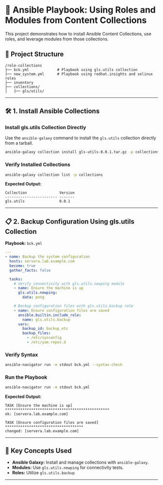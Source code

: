 # 🚀 **Ansible Playbook: Using Roles and Modules from Content Collections**

This project demonstrates how to install Ansible Content Collections, use roles, and leverage modules from those collections.

## 📂 **Project Structure**

```
/role-collections
├── bck.yml             # Playbook using gls.utils collection
├── new_system.yml      # Playbook using redhat.insights and selinux roles
├── inventory
├── collections/
│   ├── gls/utils/
```

---

## 🛠️ **1. Install Ansible Collections**

### **Install gls.utils Collection Directly**

Use the `ansible-galaxy` command to install the `gls.utils` collection directly from a tarball.

```bash
ansible-galaxy collection install gls-utils-0.0.1.tar.gz -p collections
```

### **Verify Installed Collections**

```bash
ansible-galaxy collection list -p collections
```

**Expected Output:**
```
Collection               Version
------------------------ -------
gls.utils                0.0.1
```

---

## 📋 **2. Backup Configuration Using gls.utils Collection**

**Playbook:** `bck.yml`

```yaml
---
- name: Backup the system configuration
  hosts: servera.lab.example.com
  become: true
  gather_facts: false

  tasks:
    # Verify connectivity with gls.utils.newping module
    - name: Ensure the machine is up
      gls.utils.newping:
        data: pong

    # Backup configuration files with gls.utils.backup role
    - name: Ensure configuration files are saved
      ansible.builtin.include_role:
        name: gls.utils.backup
      vars:
        backup_id: backup_etc
        backup_files:
          - /etc/sysconfig
          - /etc/yum.repos.d
```

### **Verify Syntax**
```bash
ansible-navigator run -m stdout bck.yml --syntax-check
```

### **Run the Playbook**
```bash
ansible-navigator run -m stdout bck.yml
```

**Expected Output:**
```
TASK [Ensure the machine is up] ************************************************
ok: [servera.lab.example.com]

TASK [Ensure configuration files are saved] ************************************
changed: [servera.lab.example.com]
```

---

## 📖 **Key Concepts Used**

- **Ansible Galaxy:** Install and manage collections with `ansible-galaxy`.
- **Modules:** Use `gls.utils.newping` for connectivity tests.
- **Roles:** Utilize `gls.utils.backup` 

---




